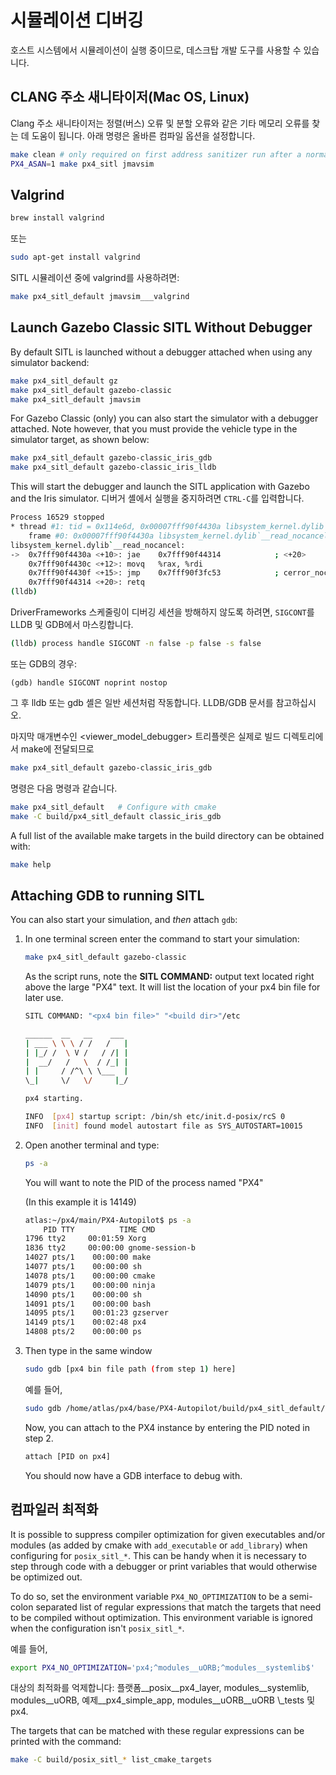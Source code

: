 # 시뮬레이션 디버깅

호스트 시스템에서 시뮬레이션이 실행 중이므로, 데스크탑 개발 도구를 사용할 수 있습니다.

## CLANG 주소 새니타이저(Mac OS, Linux)

Clang 주소 새니타이저는 정렬(버스) 오류 및 분할 오류와 같은 기타 메모리 오류를 찾는 데 도움이 됩니다. 아래 명령은 올바른 컴파일 옵션을 설정합니다.

```sh
make clean # only required on first address sanitizer run after a normal build
PX4_ASAN=1 make px4_sitl jmavsim
```

## Valgrind

```sh
brew install valgrind
```

또는

```sh
sudo apt-get install valgrind
```

SITL 시뮬레이션 중에 valgrind를 사용하려면:

```sh
make px4_sitl_default jmavsim___valgrind
```

## Launch Gazebo Classic SITL Without Debugger

By default SITL is launched without a debugger attached when using any simulator backend:

```sh
make px4_sitl_default gz
make px4_sitl_default gazebo-classic
make px4_sitl_default jmavsim
```

For Gazebo Classic (only) you can also start the simulator with a debugger attached. Note however, that you must provide the vehicle type in the simulator target, as shown below:

```bash
make px4_sitl_default gazebo-classic_iris_gdb
make px4_sitl_default gazebo-classic_iris_lldb
```

This will start the debugger and launch the SITL application with Gazebo and the Iris simulator. 디버거 셸에서 실행을 중지하려면 `CTRL-C`를 입력합니다.

```sh
Process 16529 stopped
* thread #1: tid = 0x114e6d, 0x00007fff90f4430a libsystem_kernel.dylib`__read_nocancel + 10, name = 'px4', queue = 'com.apple.main-thread', stop reason = signal SIGSTOP
    frame #0: 0x00007fff90f4430a libsystem_kernel.dylib`__read_nocancel + 10
libsystem_kernel.dylib`__read_nocancel:
->  0x7fff90f4430a <+10>: jae    0x7fff90f44314            ; <+20>
    0x7fff90f4430c <+12>: movq   %rax, %rdi
    0x7fff90f4430f <+15>: jmp    0x7fff90f3fc53            ; cerror_nocancel
    0x7fff90f44314 <+20>: retq
(lldb) 
```

DriverFrameworks 스케줄링이 디버깅 세션을 방해하지 않도록 하려면, `SIGCONT`를 LLDB 및 GDB에서 마스킹합니다.

```bash
(lldb) process handle SIGCONT -n false -p false -s false
```

또는 GDB의 경우:

```
(gdb) handle SIGCONT noprint nostop
```

그 후 lldb 또는 gdb 셸은 일반 세션처럼 작동합니다. LLDB/GDB 문서를 참고하십시오.

마지막 매개변수인 &lt;viewer\_model\_debugger&gt; 트리플렛은 실제로 빌드 디렉토리에서 make에 전달되므로

```sh
make px4_sitl_default gazebo-classic_iris_gdb
```

명령은 다음 명령과 같습니다.

```sh
make px4_sitl_default   # Configure with cmake
make -C build/px4_sitl_default classic_iris_gdb
```

A full list of the available make targets in the build directory can be obtained with:

```sh
make help
```

## Attaching GDB to running SITL

You can also start your simulation, and _then_ attach `gdb`:

1. In one terminal screen enter the command to start your simulation:

    ```bash
    make px4_sitl_default gazebo-classic
    ```

    As the script runs, note the **SITL COMMAND:** output text located right above the large "PX4" text. It will list the location of your px4 bin file for later use.

    ```bash
    SITL COMMAND: "<px4 bin file>" "<build dir>"/etc

    ______  __   __    ___ 
    | ___ \ \ \ / /   /   |
    | |_/ /  \ V /   / /| |
    |  __/   /   \  / /_| |
    | |     / /^\ \ \___  |
    \_|     \/   \/     |_/

    px4 starting.

    INFO  [px4] startup script: /bin/sh etc/init.d-posix/rcS 0
    INFO  [init] found model autostart file as SYS_AUTOSTART=10015
    ```
2. Open another terminal and type:

    ```bash
    ps -a
    ```

    You will want to note the PID of the process named "PX4"

    (In this example it is 14149)

    ```bash
    atlas:~/px4/main/PX4-Autopilot$ ps -a
        PID TTY          TIME CMD
    1796 tty2     00:01:59 Xorg
    1836 tty2     00:00:00 gnome-session-b
    14027 pts/1    00:00:00 make
    14077 pts/1    00:00:00 sh
    14078 pts/1    00:00:00 cmake
    14079 pts/1    00:00:00 ninja
    14090 pts/1    00:00:00 sh
    14091 pts/1    00:00:00 bash
    14095 pts/1    00:01:23 gzserver
    14149 pts/1    00:02:48 px4
    14808 pts/2    00:00:00 ps
    ```
3. Then type in the same window

   ```bash
   sudo gdb [px4 bin file path (from step 1) here]
   ```

   예를 들어,

   ```bash
   sudo gdb /home/atlas/px4/base/PX4-Autopilot/build/px4_sitl_default/bin/px4
   ```

   Now, you can attach to the PX4 instance by entering the PID noted in step 2.

   ```bash
   attach [PID on px4]
   ```

   You should now have a GDB interface to debug with.

## 컴파일러 최적화

It is possible to suppress compiler optimization for given executables and/or modules (as added by cmake with `add_executable` or `add_library`) when configuring for `posix_sitl_*`. This can be handy when it is necessary to step through code with a debugger or print variables that would otherwise be optimized out.

To do so, set the environment variable `PX4_NO_OPTIMIZATION` to be a semi-colon separated list of regular expressions that match the targets that need to be compiled without optimization. This environment variable is ignored when the configuration isn't `posix_sitl_*`.

예를 들어,

```sh
export PX4_NO_OPTIMIZATION='px4;^modules__uORB;^modules__systemlib$'
```

대상의 최적화를 억제합니다: 플랫폼\_\_posix\_\_px4\_layer, modules\_\_systemlib, modules\_\_uORB, 예제\_\_px4\_simple\_app, modules\_\_uORB\_\_uORB \\_tests 및 px4.

The targets that can be matched with these regular expressions can be printed with the command:

```sh
make -C build/posix_sitl_* list_cmake_targets
```
